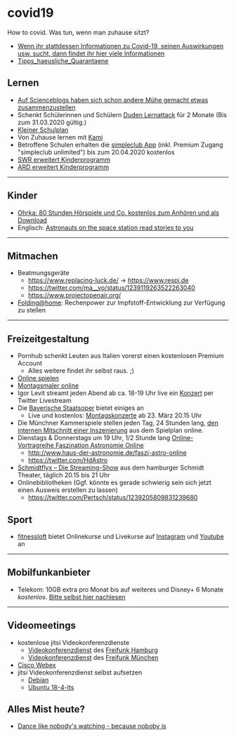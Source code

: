 # covid19
How to covid. Was tun, wenn man zuhause sitzt?

* [Wenn ihr stattdessen Informationen zu Covid-19, seinen Auswirkungen usw. sucht, dann findet ihr hier viele Informationen](https://github.com/cwoomi/cert-covid19)
* [Tipps_haeusliche_Quarantaene](https://www.bbk.bund.de/SharedDocs/Downloads/BBK/DE/Publikationen/Broschueren_Flyer/Tipps_%20haeusliche_Quarantaene.pdf?__blob=publicationFile)

## Lernen
* [Auf Scienceblogs haben sich schon andere Mühe gemacht etwas zusammenzustellen](http://scienceblogs.de/meertext/2020/03/16/corona-homeschooling-link-sammlung-und-ideen-fuer-unterrichtsersatz-zu-hause/)
* Schenkt Schülerinnen und Schülern [Duden Lernattack](https://learnattack.de/corona) für 2 Monate (Bis zum 31.03.2020 gültig.)
* [Kleiner Schulplan](https://twitter.com/hessophanes_/status/1239099719441428480)
* Von Zuhause lernen mit [Kami](https://blog.kamiapp.com/remote-learning-with-kami-during-school-shutdowns/)
* Betroffene Schulen erhalten die [simpleclub App](https://support.simpleclub.com/de/articles/3793519-schulschliessung-wegen-corona-virus) (inkl. Premium Zugang "simpleclub unlimited") bis zum 20.04.2020 kostenlos
* [SWR erweitert Kinderprogramm](https://www.presseportal.de/pm/7169/4547135)
* [ARD erweitert Kinderprogramm](https://www.tagesschau.de/inland/corona-kinderprogramm-101.html)

----

## Kinder
* [Ohrka: 80 Stunden Hörspiele und Co. kostenlos zum Anhören und als Download](https://www.ohrka.de/)
* Englisch: [Astronauts on the space station read stories to you](https://storytimefromspace.com/library/)

----

## Mitmachen
* Beatmungsgeräte
  * https://www.replacing-luck.de/ -> https://www.respi.de
  * https://twitter.com/ma__vo/status/1239119263522263040
  * https://www.projectopenair.org/
* [Folding@home](https://foldingathome.org/2020/02/27/foldinghome-takes-up-the-fight-against-covid-19-2019-ncov/): Rechenpower zur Impfstoff-Entwicklung zur Verfügung zu stellen

----

## Freizeitgestaltung
* Pornhub schenkt Leuten aus Italien vorerst einen kostenlosen Premium Account
  * Alles weitere findet ihr selbst raus. ;)
* [Online spielen](https://twitter.com/JackPackTV/status/1239199850924781568)
* [Montagsmaler online](https://skribbl.io/)
* Igor Levit streamt jeden Abend ab ca. 18-19 Uhr live ein [Konzert](https://twitter.com/igorpianist) per Twitter Livestream
* Die [Bayerische Staatsoper](https://www.staatsoper.de/stream/) bietet einiges an
  * Live und kostenlos: [Montagskonzerte](www.staatsoper.tv) ab 23. März 20.15 Uhr
* Die Münchner Kammerspiele stellen jeden Tag, 24 Stunden lang, [den internen Mitschnitt einer Inszenierung](https://www.muenchner-kammerspiele.de) aus dem Spielplan online.
* Dienstags & Donnerstags um 19 Uhr, 1/2 Stunde lang [Online-Vortragreihe Faszination Astronomie Online](https://www.youtube.com/watch?v=ztvg7jjSBrI)
  * http://www.haus-der-astronomie.de/faszi-astro-online
  * https://twitter.com/HdAstro
* [Schmidtflyx – Die Streaming-Show](https://www.tivoli.de/programm-tickets/schmidtflyx-die-streaming-show/) aus dem hamburger Schmidt Theater, täglich 20.15 bis 21 Uhr  
* Onlinebibliotheken (Ggf. könnte es gerade schwierig sein sich jetzt einen Ausweis erstellen zu lassen)
  * https://twitter.com/Pertsch/status/1239205809831239680
  
 ## Sport
 * [fitnessloft](https://fitnessloft.de/gesundbleiben/) bietet Onlinekurse und Livekurse auf [Instagram](https://www.instagram.com/fitnessloft_deutschland/) und [Youtube](https://www.youtube.com/channel/UC5O0A8UBygINTw3lDt1XZdw) an
----

## Mobilfunkanbieter
* Telekom: 10GB extra pro Monat bis auf weiteres und Disney+ 6 Monate *kostenlos*. [Bitte selbst hier nachlesen](http://telekom.de/wir-verbinden)

----

## Videomeetings
* kostenlose jitsi Videokonferenzdienste
  * [Videokonferenzdienst](https://jitsi.hamburg.freifunk.net/) des [Freifunk Hamburg](https://twitter.com/FreifunkHH)
  * [Videokonferenzdienst](https://meet.ffmuc.net/) des [Freifunk München](https://twitter.com/FreifunkMUC)
* [Cisco Webex](https://help.webex.com/de-de/n80v1rcb/Cisco-Webex-Available-Free-in-These-Countries-COVID-19-Response)
* jitsi Videokonferenzdienst selbst aufsetzen
  * [Debian](https://jalogisch.de/2020/make-videochat-available-installation-of-jitsi-on-debian/)
  * [Ubuntu 18-4-lts](https://www.vultr.com/docs/how-to-install-jitsi-meet-on-ubuntu-18-04-lts)

## Alles Mist heute?
* [Dance like nobody's watching - because noboby is](https://youtu.be/HLbKBifZoc8)
